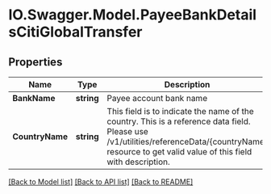 # IO.Swagger.Model.PayeeBankDetailsCitiGlobalTransfer
## Properties

Name | Type | Description | Notes
------------ | ------------- | ------------- | -------------
**BankName** | **string** | Payee account bank name | [optional] 
**CountryName** | **string** | This field is to indicate the name of the country. This is a reference data field. Please use /v1/utilities/referenceData/{countryName} resource to get valid value of this field with description. | [optional] 

[[Back to Model list]](../README.md#documentation-for-models) [[Back to API list]](../README.md#documentation-for-api-endpoints) [[Back to README]](../README.md)


